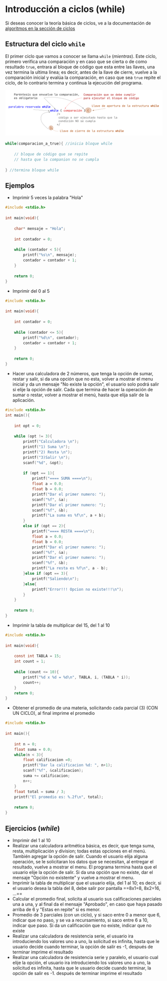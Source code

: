 # Introducción a ciclos (while)

Si deseas conocer la teoría básica de ciclos, ve a la documentación de [algoritmos en la sección de ciclos](https://www.alejandro-leyva.com/algoritmos/12_ciclos/)

## Estructura del ciclo `while`

El primer ciclo que vamos a conocer se llama `while` (*mientras*). Este ciclo, primero verifica una comparación y en caso que se cierta o de como resultado `true`, entrara al bloque de código que esta entre las llaves, una vez termina la ultima linea; es decir, antes de la llave de cierre, vuelve a la comparación inicial y evalúa la comparación, en caso que sea `true` repite el ciclo, de lo contrario termina y continua la ejecución del programa.

![while](./assets/while_structure.png)

```c
while(comparacion_a_true){ //inicia bloque while

    // bloque de código que se repite 
    // hasta que la companion no se cumpla

} //termina bloque while
```

## Ejemplos

- Imprimir 5 veces la palabra "Hola"

```c
#include <stdio.h>

int main(void){
    
    char* mensaje = "Hola";

    int contador = 0;

    while (contador < 5){
        printf("%s\n", mensaje);
        contador = contador + 1;     
    }
    
    return 0;
}

```

- Imprimir del 0 al 5

```c
#include <stdio.h>

int main(void){
    
    int contador = 0;

    while (contador <= 5){
        printf("%d\n", contador);
        contador = contador + 1;
    }
    
    return 0;
}
```

- Hacer una calculadora de 2 números, que tenga la opción de sumar, restar y salir, si da una opción que no esta, volver a mostrar el menu inicial y da un mensaje "No existe la opción", el usuario solo podrá salir si elije la opción de salir. Cada que termina de hacer la operación de sumar o restar, volver a mostrar el menú, hasta que elija salir de la aplicación.

```c
#include <stdio.h>
int main(){

    int opt = 0;

    while (opt != 3){
        printf("Calculadora \n");
        printf("1) Suma \n");
        printf("2) Resta \n");
        printf("3)Salir \n");
        scanf("%d", &opt);

        if (opt == 1){
            printf("==== SUMA ====\n");
            float a = 0.0;
            float b = 0.0;
            printf("Dar el primer numero: ");
            scanf("%f", &a);
            printf("Dar el primer numero: ");
            scanf("%f", &b);
            printf("La suma es %f\n", a + b);
        }
        else if (opt == 2){
            printf("==== RESTA ====\n");
            float a = 0.0;
            float b = 0.0;
            printf("Dar el primer numero: ");
            scanf("%f", &a);
            printf("Dar el primer numero: ");
            scanf("%f", &b);
            printf("La resta es %f\n", a - b);
        }else if (opt == 3){
            printf("Saliendo\n");
        }else{
            printf("Error!!! Opcion no existe!!!\n");
        }
    }

    return 0;
}
```

- Imprimir la tabla de multiplicar del 15, del 1 al 10

```c
#include <stdio.h>

int main(void){

    const int TABLA = 15;
    int count = 1;

    while (count <= 10){
        printf("%d x %d = %d\n", TABLA, i, (TABLA * i));
        count++;
    }
    return 0;
}
```
- Obtener el promedio de una materia, solicitando cada parcial (3) (CON UN CICLO), al final imprime el promedio

```c
#include <stdio.h>

int main(){
    
    int n = 0;
    float suma = 0.0;
    while(n < 3){
        float calificacion =0;
        printf("Dar la calificacion %d: ", n+1);
        scanf("%f", &calificacion);
        suma += calificacion;
        n++;
    }
    float total = suma / 3;
    printf("El promedio es: %.2f\n", total);

    return 0;
}

```
## Ejercicios (*while*)

- Imprimir del 1 al 10
- Realizar una calculadora aritmética básica, es decir, que tenga suma, resta, multiplicación y division; todas estas opciones en el menú. También agregar la opción de salir. Cuando el usuario elija alguna operación, se le solicitaran los datos que se necesitan, al entregar el resultado, vuelve a mostrar el menu. El programa termina hasta que el usuario elije la opción de salir. Si da una opción que no existe, dar el mensaje "Opción no existente" y vuelve a mostrar el menu.
- Imprimir la tabla de multiplicar que el usuario elija, del 1 al 10; es decir, si el usuario desea la tabla del 8, debe salir por pantalla ==8x1=8, 8x2=16, ...==
- Calcular el promedio final, solicita al usuario sus calificaciones parciales una a una, y al final da el mensaje "Aprobado", en caso que haya pasado arriba de 6 y "Estas en repite" si es menor.
-  Promedio de 3 parciales (con un ciclo), y si saco entre 0 a menor que 6, indicar que no paso, y se va a recursamiento, si saco entre 6 a 10, indicar que paso. Si da un calificación que no existe, indicar que no existe
- Realizar una calculadora de resistencia serie, el usuario ira introduciendo los valores uno a uno, la solicitud es infinita, hasta que le usuario decide cuando terminar, la opción de salir es -1, después de terminar imprime el resultado
- Realizar una calculadora de resistencia serie y paralelo, el usuario cual elije la opción, el usuario ira introduciendo los valores uno a uno, la solicitud es infinita, hasta que le usuario decide cuando terminar, la opción de salir es -1. después de terminar imprime el resultado
